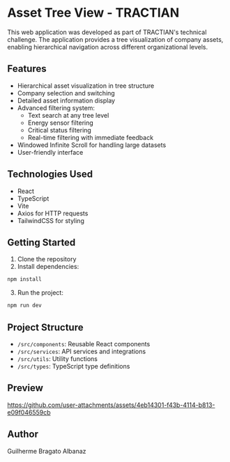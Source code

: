 # Asset Tree View - TRACTIAN

This web application was developed as part of TRACTIAN's technical challenge. The application provides a tree visualization of company assets, enabling hierarchical navigation across different organizational levels.

## Features

- Hierarchical asset visualization in tree structure
- Company selection and switching
- Detailed asset information display
- Advanced filtering system:
  - Text search at any tree level
  - Energy sensor filtering
  - Critical status filtering
  - Real-time filtering with immediate feedback
- Windowed Infinite Scroll for handling large datasets
- User-friendly interface

## Technologies Used

- React
- TypeScript
- Vite
- Axios for HTTP requests
- TailwindCSS for styling

## Getting Started

1. Clone the repository
2. Install dependencies:
```bash
npm install
```
3. Run the project:
```bash
npm run dev
```

## Project Structure

- `/src/components`: Reusable React components
- `/src/services`: API services and integrations
- `/src/utils`: Utility functions
- `/src/types`: TypeScript type definitions

## Preview


https://github.com/user-attachments/assets/4eb14301-f43b-4114-b813-e09f046559cb


## Author

Guilherme Bragato Albanaz
